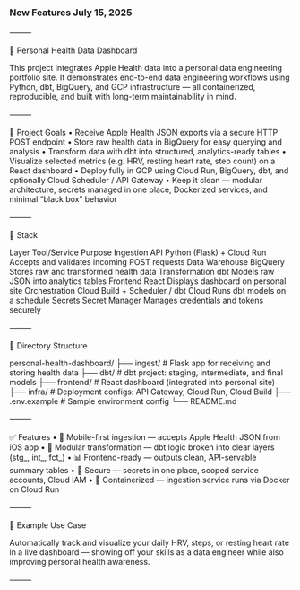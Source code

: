 ### New Features July 15, 2025
⸻

🧠 Personal Health Data Dashboard

This project integrates Apple Health data into a personal data engineering portfolio site. It demonstrates end-to-end data engineering workflows using Python, dbt, BigQuery, and GCP infrastructure — all containerized, reproducible, and built with long-term maintainability in mind.

⸻

🚀 Project Goals
	•	Receive Apple Health JSON exports via a secure HTTP POST endpoint
	•	Store raw health data in BigQuery for easy querying and analysis
	•	Transform data with dbt into structured, analytics-ready tables
	•	Visualize selected metrics (e.g. HRV, resting heart rate, step count) on a React dashboard
	•	Deploy fully in GCP using Cloud Run, BigQuery, dbt, and optionally Cloud Scheduler / API Gateway
	•	Keep it clean — modular architecture, secrets managed in one place, Dockerized services, and minimal “black box” behavior

⸻

🔧 Stack

Layer	Tool/Service	Purpose
Ingestion API	Python (Flask) + Cloud Run	Accepts and validates incoming POST requests
Data Warehouse	BigQuery	Stores raw and transformed health data
Transformation	dbt	Models raw JSON into analytics tables
Frontend	React	Displays dashboard on personal site
Orchestration	Cloud Build + Scheduler / dbt Cloud	Runs dbt models on a schedule
Secrets	Secret Manager	Manages credentials and tokens securely


⸻

📁 Directory Structure

personal-health-dashboard/
├── ingest/             # Flask app for receiving and storing health data
├── dbt/                # dbt project: staging, intermediate, and final models
├── frontend/           # React dashboard (integrated into personal site)
├── infra/              # Deployment configs: API Gateway, Cloud Run, Cloud Build
├── .env.example        # Sample environment config
└── README.md


⸻

✅ Features
	•	📲 Mobile-first ingestion — accepts Apple Health JSON from iOS app
	•	🔄 Modular transformation — dbt logic broken into clear layers (stg_, int_, fct_)
	•	📊 Frontend-ready — outputs clean, API-servable summary tables
	•	🔐 Secure — secrets in one place, scoped service accounts, Cloud IAM
	•	🐳 Containerized — ingestion service runs via Docker on Cloud Run

⸻

📌 Example Use Case

Automatically track and visualize your daily HRV, steps, or resting heart rate in a live dashboard — showing off your skills as a data engineer while also improving personal health awareness.

⸻